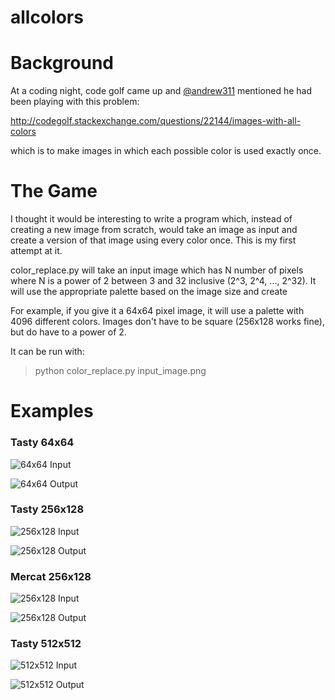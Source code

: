 allcolors
=========

# Background

At a coding night, code golf came up and [@andrew311](http://www.twitter.com/andrew311) mentioned he had been
playing with this problem:

http://codegolf.stackexchange.com/questions/22144/images-with-all-colors

which is to make images in which each possible color is used exactly once.


# The Game

I thought it would be interesting to write a program which, instead of creating
a new image from scratch, would take an image as input and create a version 
of that image using every color once.  This is my first attempt at it.

color_replace.py will take an input image which has N number of pixels where
N is a power of 2 between 3 and 32 inclusive (2^3, 2^4, ..., 2^32).  It will
use the appropriate palette based on the image size and create 

For example, if you give it a 64x64 pixel image, it will use a palette with
4096 different colors.  Images don't have to be square (256x128 works fine),
but do have to a power of 2.

It can be run with: 
> python color_replace.py input_image.png



# Examples

### Tasty 64x64
![64x64 Input](https://raw.github.com/drewvolpe/codegames/master/allcolors/images/tasty_64x64.png)

![64x64 Output](https://raw.github.com/drewvolpe/codegames/master/allcolors/images/tasty_64x64_out.png)


### Tasty 256x128
![256x128 Input](https://raw.github.com/drewvolpe/codegames/master/allcolors/images/tasty_256x128.png)

![256x128 Output](https://raw.github.com/drewvolpe/codegames/master/allcolors/images/tasty_256x128_out.png)


### Mercat 256x128
![256x128 Input](https://raw.github.com/drewvolpe/codegames/master/allcolors/images/mercat_128x256.png)

![256x128 Output](https://raw.github.com/drewvolpe/codegames/master/allcolors/images/mercat_128x256_out.png)


### Tasty 512x512
![512x512 Input](https://raw.github.com/drewvolpe/codegames/master/allcolors/images/tasty_512x512.png)

![512x512 Output](https://raw.github.com/drewvolpe/codegames/master/allcolors/images/tasty_512x512_out.png
)



